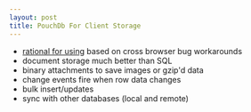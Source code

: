 ```yaml
---
layout: post
title: PouchDb For Client Storage
---
```


* [rational for using](http://pouchdb.com/2014/09/22/3.0.6.html) based on cross browser bug workarounds
* document storage much better than SQL
* binary attachments to save images or gzip'd data
* change events fire when row data changes
* bulk insert/updates
* sync with other databases (local and remote)

